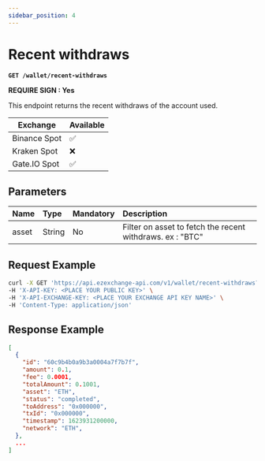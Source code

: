 ```yaml
---
sidebar_position: 4
---
```


# Recent withdraws

**`GET /wallet/recent-withdraws`**

**REQUIRE SIGN : Yes**

This endpoint returns the recent withdraws of the account used.

| Exchange     | Available |
| ------------ | --------- |
| Binance Spot | ✅        |
| Kraken Spot  | ❌        |
| Gate.IO Spot | ✅        |

## Parameters

| Name  | Type   | Mandatory | Description                                               |
| :---- | :----- | :-------- | :-------------------------------------------------------- |
| asset | String | No        | Filter on asset to fetch the recent withdraws. ex : "BTC" |

## Request Example

```bash
curl -X GET 'https://api.ezexchange-api.com/v1/wallet/recent-withdraws?asset=ETH&signature=xxx' \
-H 'X-API-KEY: <PLACE YOUR PUBLIC KEY>' \
-H 'X-API-EXCHANGE-KEY: <PLACE YOUR EXCHANGE API KEY NAME>' \
-H 'Content-Type: application/json'
```

## Response Example

```json
[
  {
    "id": "60c9b4b0a9b3a0004a7f7b7f",
    "amount": 0.1,
    "fee": 0.0001,
    "totalAmount": 0.1001,
    "asset": "ETH",
    "status": "completed",
    "toAddress": "0x000000",
    "txId": "0x000000",
    "timestamp": 1623931200000,
    "network": "ETH",
  },
  ...
]
```
